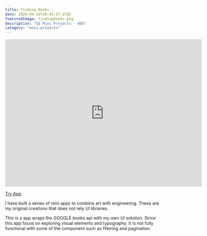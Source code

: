 ```yaml
---
title: Finding Books
date: 2020-09-16T20:45:57.478Z
featuredImage: findingbooks.png
description: "UI Mini Projects --005"
category: "mini-projects"
---
```

<iframe src="https://player.vimeo.com/video/459474470" width="640" height="480" frameborder="0" allow="autoplay; fullscreen" allowfullscreen></iframe>

[Try App](https://simple-notebook.vercel.app/)

I have built a series of mini apps to combine art with engineering. 
These are my original creations that does not rely UI libraries. 

This is a app wraps the GOOGLE books api with my own UI solution. Since this app
focus on exploring visual elements and typography. It is not fully functional with some 
of the component such as filtering and pagination. 

